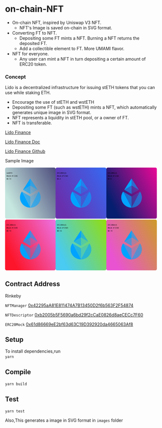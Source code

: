 # on-chain-NFT

-   On-chain NFT, inspired by Uniswap V3 NFT.
    -   NFT's Image is saved on-chain in SVG format.
-   Converting FT to NFT.
    -   Depositing some FT mints a NFT. Burning a NFT returns the deposited FT.
    -   Add a collectible element to FT. More UMAMI flavor.
-   NFT for everyone.
    -   Any user can mint a NFT in turn depositing a certain amount of ERC20 token.

### Concept

Lido is a decentralized infrastructure for issuing stETH tokens that you can use while staking ETH.

-   Encourage the use of stETH and wstETH
-   Depositing some FT (such as wstETH) mints a NFT, which automatically generates unique image in SVG format.
-   NFT represents a liquidity in stETH pool, or a owner of FT.
-   NFT is transferable.

[Lido Finance](https://lido.fi)

[Lido Finance Doc](https://docs.lido.fi/)

[Lido Finance Github](https://github.com/lidofinance/lido-dao)

Sample Image

<img src="images/sample-nft-image.svg" alt="Sample NFT image" width="33%" height="33%"><img src="images/sample-nft-image2.svg" alt="Sample NFT image" width="33%" height="33%"><img src="images/sample-nft-image3.svg" alt="Sample NFT image" width="33%" height="33%"><img src="images/sample-nft-image7.svg" alt="Sample NFT image" width="33%" height="33%"><img src="images/sample-nft-image4.svg" alt="Sample NFT image" width="33%" height="33%"><img src="images/sample-nft-image5.svg" alt="Sample NFT image" width="33%" height="33%">

## Contract Address

Rinkeby


`NFTManager` [0x42295aA81E811474A7B13450D2f6b563F2F54874](https://rinkeby.etherscan.io/address/0x42295aA81E811474A7B13450D2f6b563F2F54874)

`NFTDescriptor` [0xb2005b5F5690a6bd29f2cCaE0826d8aeCECc7F60](https://rinkeby.etherscan.io/address/0xb2005b5F5690a6bd29f2cCaE0826d8aeCECc7F60)

`ERC20Mock` [0x61d86669eE2bf63d63C19D392920da4665063Af8](https://rinkeby.etherscan.io/address/0x61d86669eE2bf63d63C19D392920da4665063Af8)


## Setup

To install dependencies,run  
`yarn`

## Compile

`yarn build`

## Test

`yarn test`

Also,This generates a image in SVG format in `images` folder
